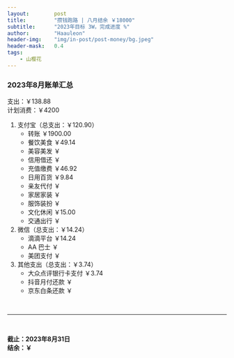 ```yaml
---
layout:        post
title:         "攒钱跑路 | 八月结余 ￥18000"
subtitle:      "2023年目标 3W，完成进度 %"
author:        "Haauleon"
header-img:    "img/in-post/post-money/bg.jpeg"
header-mask:   0.4
tags:
    - 山樱花
---
```


### 2023年8月账单汇总             
支出：￥138.88                  
计划消费：￥4200        

1. 支付宝（总支出：￥120.90）   
    - 转账 ￥1900.00   
    - 餐饮美食 ￥49.14       
    - 美容美发 ￥     
    - 信用借还 ￥    
    - 充值缴费 ￥46.92         
    - 日用百货 ￥9.84        
    - 亲友代付 ￥     
    - 家居家装 ￥    
    - 服饰装扮 ￥    
    - 文化休闲 ￥15.00      
    - 交通出行 ￥      
2. 微信（总支出：￥14.24）      
    - 滴滴平台 ￥14.24        
    - AA 巴士 ￥    
    - 美团支付 ￥       
3. 其他支出（总支出：￥3.74）     
    - 大众点评银行卡支付 ￥3.74    
    - 抖音月付还款 ￥    
    - 京东白条还款 ￥   

<br>

---

<br>

**截止：2023年8月31日**      
**结余：￥**        